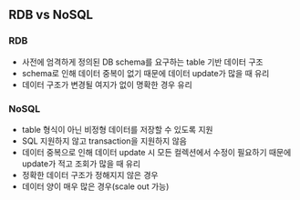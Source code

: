 ## RDB vs NoSQL

### RDB
 - 사전에 엄격하게 정의된 DB schema를 요구하는 table 기반 데이터 구조
 - schema로 인해 데이터 중복이 없기 때문에 데이터 update가 많을 때 유리
 - 데이터 구조가 변경될 여지가 없이 명확한 경우 유리

### NoSQL
 - table 형식이 아닌 비정형 데이터를 저장할 수 있도록 지원
 - SQL 지원하지 않고 transaction을 지원하지 않음
 - 데이터 중복으로 인해 데이터 update 시 모든 컬렉션에서 수정이 필요하기 때문에 update가 적고 조회가 많을 때 유리
 - 정확한 데이터 구조가 정해지지 않은 경우
 - 데이터 양이 매우 많은 경우(scale out 가능)